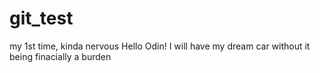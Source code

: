 # git_test
my 1st time, kinda nervous 
Hello Odin!
I will have my dream car without it being finacially a burden